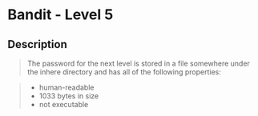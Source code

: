 # Bandit - Level 5

## Description
>The password for the next level is stored in a file somewhere under the inhere directory and has all of the following properties:  

> - human-readable  
> - 1033 bytes in size  
> - not executable
